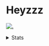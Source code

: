 # Heyzzz  

[![.](https://skillicons.dev/icons?i=js,java)](https://skillicons.dev)  

<details>
<summary>Stats</summary
<!--START_SECTION:waka-->

```txt
TypeScript   4 hrs 39 mins   ██████████████████░░░░░░░   72.34 %
Batchfile    57 mins         ███▓░░░░░░░░░░░░░░░░░░░░░   15.00 %
JavaScript   47 mins         ███░░░░░░░░░░░░░░░░░░░░░░   12.28 %
JSON         1 min           ░░░░░░░░░░░░░░░░░░░░░░░░░   00.32 %
CSS          0 secs          ░░░░░░░░░░░░░░░░░░░░░░░░░   00.04 %
```

<!--END_SECTION:waka-->
</details>
